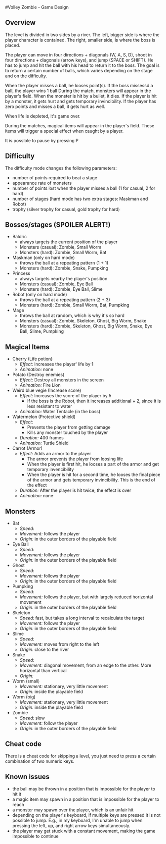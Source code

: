#Volley Zombie - Game Design

## Overview

The level is divided in two sides by a river. The left, bigger side is where the player character is contained.
The right, smaller side, is where the boss is placed.

The player can move in four directions + diagonals (W, A, S, D), shoot in four directions + diagonals (arrow keys), 
and jump (SPACE or SHIFT). 
He has to jump and hit the ball with his head to return it to the boss. 
The goal is to return a certain number of balls, which varies depending on the stage and on the difficulty. 

When the player misses a ball, he looses point(s). If the boss missessd a ball, the player wins 1 ball
During the match, monsters will appear in the player's field. When the monster is hit by a bullet, it dies.
If the player is hit by a monster, it gets hurt and gets temporary invincibility. If the player has zero points and
misses a ball, it gets hurt as well.

When life is depleted, it's game over.

During the matches, magical items will appear in the player's field. These items will trigger a special
effect when caught by a player.

It is possible to pause by pressing P

## Difficulty

The difficulty mode changes the following parameters:
 * number of points required to beat a stage
 * appearance rate of monsters
 * number of points lost when the player misses a ball (1 for casual, 2 for hard)
 * number of stages (hard mode has two extra stages: Maskman and Robot)
 * trophy (silver trophy for casual, gold trophy for hard)

## Bosses/stages (SPOILER ALERT!)

* Baldric
   * always targets the current position of the player
   * Monsters (casual): Zombie, Small Worm 
   * Monsters (hard): Zombie, Small Worm, Bat 
* Maskman (only on hard mode)
   * throws the ball at a repeating pattern (1 + 1)
   * Monsters (hard): Zombie, Snake, Pumpking
* Princess
   * always targets nearby the player's position
   * Monsters (casual): Zombie, Eye Ball
   * Monsters (hard): Zombie, Eye Ball, Slime
* Robot (only on hard mode)
   * throws the ball at a repeating pattern (2 + 3)
   * Monsters (hard): Zombie, Small Worm, Bat, Pumpking
* Mage
   * throws the ball at random, which is why it's so hard
   * Monsters (casual): Zombie, Skeleton, Ghost, Big Worm, Snake
   * Monsters (hard): Zombie, Skeleton, Ghost, Big Worm, Snake, Eye Ball, Slime, Pumpking

## Magical Items

* Cherry (Life potion)
    * *Effect:* Increases the player' life by 1
    * *Animation:* none
* Potato (Destroy enemies)
    * *Effect:* Destroy all monsters in the screen
    * *Animation:* Fire Lion
* Weird blue vegie (Increase score)
    * *Effect:* Increases the score of the player by 5
        * If the boss is the Robot, then it increases additional + 2, since it is less resistant to water
    * *Animation:* Water Tentacle (in the boss)
* Watermelon (Protective shield)
    * *Effect:*
        * Prevents the player from getting damage
        * Kills any monster touched by the player
    * *Duration:* 400 frames
    * *Animation:* Turtle Shield
* Carrot (Armor)
    * *Effect:* Adds an armor to the player
        * The armor prevents the player from loosing life
        * When the player is first hit, he looses a part of the armor and get temporary invencibility
        * When the player is hit for a second time, he looses the final piece of the armor and gets temporary
         invincibility. This is the end of the effect
    * *Duration:* After the player is hit twice, the effect is over
    * *Animation:* none

## Monsters

* Bat
    * *Speed:* 
    * *Movement:* follows the player
    * *Origin:* in the outer borders of the playable field
* Eye Ball
    * *Speed:* 
    * *Movement:* follows the player
    * *Origin:* in the outer borders of the playable field
* Ghost
    * *Speed:* 
    * *Movement:* follows the player
    * *Origin:* in the outer borders of the playable field
* Pumpking
    * *Speed:* 
    * *Movement:* follows the player, but with largely reduced horizontal movement
    * *Origin:* in the outer borders of the playable field
* Skeleton
    * *Speed:* fast, but takes a long interval to recalculate the target
    * *Movement:* follows the player
    * *Origin:* in the outer borders of the playable field
* Slime
    * *Speed:* 
    * *Movement:* moves from right to the left
    * *Origin:* close to the river
* Snake
    * *Speed:* 
    * *Movement:* diagonal movement, from an edge to the other. More horizontal than vertical
    * *Origin:* 
* Worm (small)
    * *Movement:* stationary, very little movement
    * *Origin:* inside the playable field
* Worm (big)
    * *Movement:* stationary, very little movement
    * *Origin:* inside the playable field
* Zombie
    * *Speed:* slow
    * *Movement:* follow the player
    * *Origin:* in the outer borders of the playable field
    
 ## Cheat code
 
 There is a cheat code for skipping a level, you just need to press a certain combination of two numeric keys.
 
 ## Known issues
 
 * the ball may be thrown in a position that is impossible for the player to hit it
 * a magic item may spawn in a position that is impossible for the player to reach
 * a monster may spawn over the player, which is an unfair hit
 * depending on the player's keyboard, if multiple keys are pressed it is not possible to jump. E.g., in my keyboard,
 I'm unable to jump when pressing the left, up, and right arrow keys simultaneously.
 * the player may get stuck with a constant movement, making the game impossible to continue